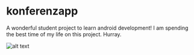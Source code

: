 # konferenzapp

A wonderful student project to learn android development! I am spending the best time of my life on this project. Hurray.


![alt text](https://i.gyazo.com/93f357573ff18cc9e7e375ec5f02df95.png)